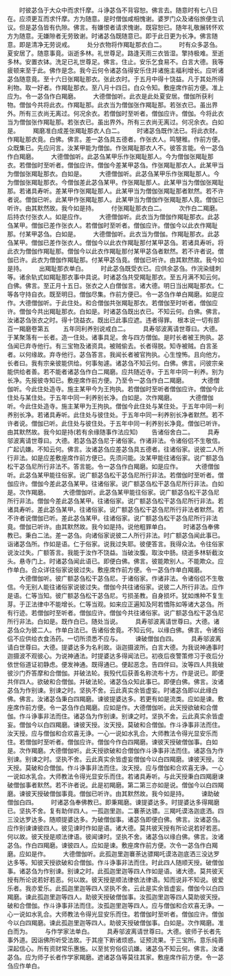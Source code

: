 <!-- { "loadSidebar": true } -->
　　时彼苾刍于大众中而求忏摩。斗诤苾刍不背容恕。佛言去。随意时有七八日在。应须更互而求忏摩。方为随意。是时僧伽咸相愧谢。婆罗门众及诸俗旅便生讥议。但是苾刍皆有仇隙。佛言。有嫌恨者请求愧谢。既容恕已。随年礼敬展转怀欢方为随意。无嫌隙者无劳致谢。时诸苾刍既随意已。即于此日更为长净。佛言随意。即是清净无劳说戒。
　　处分衣物将作羯耻那衣白二。
　　时有众多苾刍。夏安居了。随意事竟。诣逝多林。礼世尊足。路逢天雨三衣皆湿。擎持极难。至逝多林。安置衣钵。洗足已礼世尊足。佛言。住止。安乐乞食易不。白言大德。我等疲顿来至于此。佛作是念。我今云何令诸苾刍得安乐住并诸施主福利增长。应听诸苾刍随意竟。至十六日张羯耻那衣。张此衣时。于五月中得十饶益。凡于其处所得利物。取一好者。作羯耻那衣。至八月十四日。白众令知。敷座席作前方便。准上应为。令一苾刍作白羯磨。
　　大德僧伽听。此衣是此处夏安居。僧伽所获利物。僧伽今共将此衣。作羯耻那。此衣当为僧伽张作羯耻那。若张衣已。虽出界外。所有三衣尚无离过。何况余衣。若僧伽时至听者。僧伽应许。僧伽。今将此衣当为僧伽张作羯耻那。若张衣已。虽出界外。所有三衣尚无离过。何况余衣。白如是。
　　羯磨准白成差张羯耻那衣人白二。
　　时诸苾刍既作法已。将此衣财。作羯耻那衣竟。白佛。佛言。差一苾刍具五德者。作张衣人。鸣犍稚。作前方便。众既集已。先应问言。汝某甲能为僧伽。作张羯耻那衣人不。彼答言能。令一苾刍作白羯磨。
　　大德僧伽听。此苾刍某甲乐作张羯耻那人。今为僧伽张羯耻那衣。若僧伽时至听者。僧伽应许。僧伽今差某甲苾刍。作张羯耻那衣人。此某甲当为僧伽张羯耻那衣。白如是。
　　大德僧伽听。此苾刍某甲乐作张羯耻那人。今为僧伽张羯耻那衣。今僧伽差此苾刍某甲。作张羯耻那人。此某甲当为僧伽张羯耻那。若诸具寿听。差某甲作张羯耻那人。此某甲当为僧伽张羯耻那者默然。若不许者说。僧伽已听。此某甲作张羯耻那人。此某甲当为僧伽作张羯耻那人竟。僧伽已听许。由其默然故。我今如是持。
　　付张羯耻那衣白二。
　　次作白二羯磨。后持衣付张衣人。如是应作。
　　大德僧伽听。此衣当为僧伽作羯耻那衣。此苾刍某甲。僧伽已差作张衣人。若僧伽时至听者。僧伽应许。僧伽今以此衣作羯耻那。付某甲苾刍。白如是。
　　大德僧伽听。此衣当为僧伽。作羯耻那衣。此苾刍某甲。僧伽已差作张衣人。僧伽今以此衣作羯耻那付某甲苾刍。若诸具寿听。将此衣为僧伽作羯耻那。僧伽今以此衣作羯耻那付某甲苾刍者默然。若不许者说。僧伽已许。此衣为僧伽作羯耻那。付某甲苾刍竟。僧伽已听许。由其默然故。我今如是持。
　　出羯耻那衣单白。
　　时此苾刍既受衣已。应供余苾刍。作浣染缝刺等。诸余轨式如羯耻那衣事中具说。时诸苾刍共受羯耻那衣。至五月满不知云何。白佛。佛言。至正月十五日。张衣之人白僧伽言。诸大德。明日当出羯耻那衣。仁等各守持自衣。既至明日。僧伽尽集。作前方便已。令一苾刍作单白羯磨。如是应作。大德僧伽听。于此住处。和合僧伽共张羯耻那衣。若僧伽至时听者。僧伽应许。僧伽今共出羯耻那衣。白如是。时诸苾刍既出衣已。不知云何。白佛。佛言。汝诸苾刍张衣之时。得十饶益衣。既出已此事应遮。违者得罪。
根本说一切有部百一羯磨卷第五
　　五年同利养别说戒白二。
　　具寿邬波离请世尊曰。大德。于某聚落有一长者。造一住处。诸事具足。舍与四方僧伽。是时长者被王拘执。苾刍闻已弃寺他行。有三宝物及诸资具。被贼偷去。长者得脱。知寺被贼。白言圣者。以何缘故。弃寺他行。苾刍答言。我闻长者被官拘执。心生惶怖。且向他方。长者曰。我有宗亲彼能供给。何事匆遽。诸苾刍不知云何。白佛。佛言。问彼宗亲能供给者善。若不能者诸苾刍作白二羯磨。应共随近寺。于五年中同一利养。别为长净。先报彼寺知已。敷座席作前方便。乃至令一苾刍作白二羯磨。
　　大德僧伽听。今此住处造寺。施主某甲今为王拘执。若僧伽时至听者僧伽应许。僧伽今此住处与某住处。于五年中同一利养别长净。白如是。次作羯磨。
　　大德僧伽听。今此住处造寺。施主某甲为王拘执。僧伽今此住处与某住处。于五年中同一利养别长净。若诸具寿听。此住处与彼住处。于五年中同一利养别长净者默然。若不许者说。僧伽已听。此住处与彼住处。于五年中同一利养别长净竟。僧伽已听许。由其默然故。我今如是持(若有余缘随事作法应知)
　　告诸俗舍白二。
　　具寿邬波离请世尊曰。大德。若苾刍苾刍尼于诸俗家。作诸非法。令诸俗侣不生敬信。广起讥嫌。不知云何。佛言。汝诸苾刍应差苾刍具五德者。往诸俗家。说彼二人所行非法。如是应差敷座席作前方便已。先须问能。汝某甲能往诸俗家。说广额苾刍松干苾刍尼所行非法不。答言能。令一苾刍作白羯磨。如是应作。
　　大德僧伽听。此苾刍某甲能往俗家。说广额苾刍松干苾刍尼所行非法。若僧伽时至听者。僧伽应许。僧伽今差此苾刍某甲。往诸俗家。说广额苾刍松干苾刍尼所行非法。白如是。次作羯磨。
　　大德僧伽听。此苾刍某甲能往俗家。说广额苾刍松干苾刍尼所行非法。僧伽今差此苾刍某甲。往诸俗家。说广额苾刍松干苾刍尼所行非法。若诸具寿听。差此苾刍某甲。往诸俗家。说广额苾刍松干苾刍尼所行非法者默然。若不许者说僧伽已听。差此苾刍某甲。往诸俗家。说广额苾刍松干苾刍尼所行非法竟。僧伽已听许。由其默然故。我今如是持。说他粗罪单白。
　　时诸苾刍奉佛教已。秉白二法。差一苾刍。向诸俗家说彼二人所行非法。时广额苾刍闻此事已。诣诸苾刍所。作如是语。仁于俗家。说我过失耶。彼便答言。我得众法。令往俗家说汝过失。广额答言。我能于汝作不饶益。当破汝腹。取汝中肠。绕逝多林斩截汝头。悬寺门上。时诸苾刍闻此语已。即便白佛。佛言。彼能欺别人。不能欺众。应作单白。合众详往俗家说彼过失。敷座席作前方便。令一苾刍作单白羯磨。
　　大德僧伽听。彼广额苾刍松干苾刍尼。于诸俗家。作诸非法。令诸俗侣不生敬信。今无别人能往诸俗家说彼过失。僧伽今共往诸俗家。说彼二人所行非法。应作是语。仁等当知。彼广额苾刍松干苾刍尼。亏损圣教。自身损坏。犹如燋种不复生芽。于正法律中不能增长。仁等当观。如来应正遍知及阿若憍陈如等诸大苾刍。所有行迹。若僧伽时至听者。僧伽应许。僧伽今共往诸俗家。说广额苾刍松干苾刍尼所行非法。白如是。既作白已。随处当说。
　　具寿邬波离请世尊曰。大德。诸苾刍众为彼二人。作单白法已。告诸俗舍竟。不知云何。以缘白佛。佛言。令诸俗侣不应供给衣食汤药。一切所须悉不应与。
　　谏破僧伽白四。
　　具寿邬波离请白世尊曰。大德。提婆达多为名利故。诣迦摄波所。白言大德。为我说神通事时迦摄波不观彼心。为说神通法。时提婆达多得闻法已。初夜后夜警策修习于夜后分依世俗道证初静虑。便发神通。既得通已。便起恶念。告四伴曰。汝等四人共我破彼沙门乔答摩和合僧伽。并破法轮。我殁代后获善名称流布十方。作是说已。即便共伴四人。欲破和合僧伽。并破法轮。诸苾刍众知此事已。即便白佛。佛言。汝诸苾刍为作别谏。别谏之时。坚执不舍。云此真实余皆虚妄。时诸苾刍即以此缘白佛。佛言。汝诸苾刍秉白四羯磨。谏彼提婆达多。若更有如是流类。应如是谏。敷座席作前方便。令一苾刍作白羯磨。应如是作。大德僧伽听。此天授欲破和合僧伽。作斗诤事非法而住。诸苾刍为作别谏。别谏之时。坚执不舍。云此真实余皆虚妄。僧伽今以白四羯磨。谏彼天授。汝天授。莫破和合僧伽。作斗诤事非法而住。汝天授。应与僧伽和合欢喜无诤。一心一说如水乳合。大师教法令得光显安乐而住。若僧伽时至听者。僧伽应许。僧伽今作白四羯磨。谏彼天授破僧伽事。白如是。次作羯磨。大德僧伽听。此天授欲破和合僧伽作斗诤事非法而住。诸苾刍为作别谏。别谏之时。坚执不舍。云此真实余皆虚妄僧伽今以白四羯磨。谏彼天授。汝天授。莫破和合僧伽。作斗诤事非法而住。汝天授。应与僧伽和合欢喜无诤。一心一说如水乳合。大师教法令得光显安乐而住。若诸具寿听。与此天授秉白四羯磨谏破僧伽事者默然。若不许者说。此是初羯磨。第二第三亦如是说。僧伽今以白四羯磨。谏彼天授破僧伽事竟。僧伽已听许。由其默然故。我今如是持。
　　谏助破僧伽白四。
　　时诸苾刍奉佛教已。即秉羯磨。谏提婆达多。时提婆达多得羯磨已。坚执不舍。复有助伴四人。一孤迦里迦。二褰荼达骠。三羯吒谟洛迦底洒。四三没达罗达多。随顺提婆达多。为破僧伽事。诸苾刍即便白佛。佛言。汝诸苾刍。应作别谏谏彼四人。彼见谏时作如是语。诸大德。莫共彼天授有所论说若好若恶。何以故。彼天授是顺法律语。彼闻谏时。坚执不舍。诸苾刍以缘白佛。佛言。汝诸苾刍。作白四羯磨。谏彼四人。应如是谏。敷座席作前方便。次令一苾刍作白羯磨。应如是作。
　　大德僧伽听。此孤迦里迦褰荼达骠羯吒谟洛迦底洒三没达罗达多等。知彼天授欲破和合僧伽。作斗诤事非法而住。时此四人随顺天授。破僧伽事。诸苾刍为作别谏。别谏之时。此孤迦里迦等四人作如是语。诸大德。莫共彼天授有所论说若好若恶。何以故。彼天授是顺法律依法律语。知而说非不知说。彼爱乐者。我亦爱乐。此孤迦里迦等四人坚执不舍。云此是实余皆虚妄。僧伽今以白四羯磨。谏此孤迦里迦等四人。助彼天授破僧伽事。汝孤迦里迦等四人莫助彼天授。破和合僧伽。作斗诤事非法而住。汝孤迦里迦等四人。应与僧伽和合欢喜无诤。一心一说如水乳合。大师教法令得光显安乐而住。若僧伽时至听者。僧伽应许。僧伽今以白四羯磨。谏此孤迦里迦等四人。助彼天授破僧伽事。白如是。次作羯磨。准白而为。
　　与作学家法单白。
　　具寿邬波离请世尊曰。大德。彼师子长者先事外道。因诣佛所听受法故。于其座下断诸烦惑。证预流果。于三宝所。意乐纯善深起信心。所有资财常乐惠施。以至贫穷俗侣讥嫌。诸苾刍不知云何。佛言。汝诸苾刍。应为师子长者作学家羯磨。遮诸苾刍等莫往其家。敷座席作前方便。令一苾刍应作单白。
